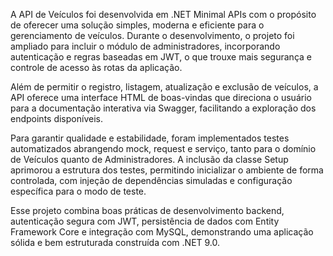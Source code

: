 A API de Veículos foi desenvolvida em .NET Minimal APIs com o propósito de oferecer uma solução simples, moderna e eficiente para o gerenciamento de veículos. Durante o desenvolvimento, o projeto foi ampliado para incluir o módulo de administradores, incorporando autenticação e regras baseadas em JWT, o que trouxe mais segurança e controle de acesso às rotas da aplicação.

Além de permitir o registro, listagem, atualização e exclusão de veículos, a API oferece uma interface HTML de boas-vindas que direciona o usuário para a documentação interativa via Swagger, facilitando a exploração dos endpoints disponíveis.

Para garantir qualidade e estabilidade, foram implementados testes automatizados abrangendo mock, request e serviço, tanto para o domínio de Veículos quanto de Administradores. A inclusão da classe Setup aprimorou a estrutura dos testes, permitindo inicializar o ambiente de forma controlada, com injeção de dependências simuladas e configuração específica para o modo de teste.

Esse projeto combina boas práticas de desenvolvimento backend, autenticação segura com JWT, persistência de dados com Entity Framework Core e integração com MySQL, demonstrando uma aplicação sólida e bem estruturada construída com .NET 9.0.